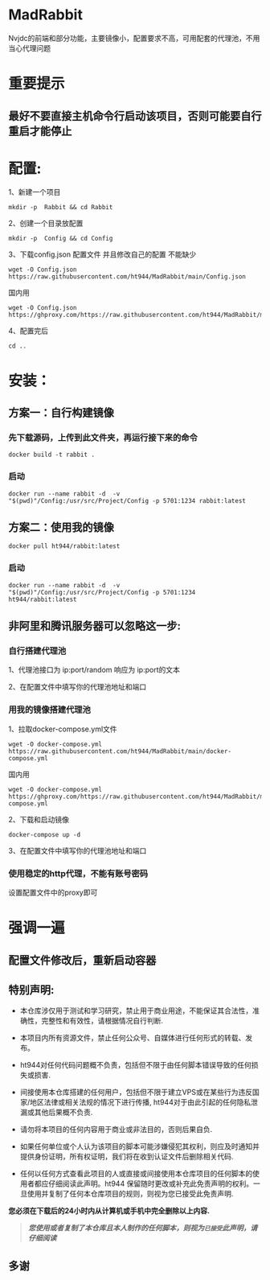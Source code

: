 # MadRabbit
Nvjdc的前端和部分功能，主要镜像小，配置要求不高，可用配套的代理池，不用当心代理问题

# 重要提示
## 最好不要直接主机命令行启动该项目，否则可能要自行重启才能停止

# 配置:
1、新建一个项目
```
mkdir -p  Rabbit && cd Rabbit
```
2、创建一个目录放配置
```
mkdir -p  Config && cd Config
```
3、下载config.json 配置文件 并且修改自己的配置 不能缺少
```
wget -O Config.json  https://raw.githubusercontent.com/ht944/MadRabbit/main/Config.json
```
国内用
```
wget -O Config.json  https://ghproxy.com/https://raw.githubusercontent.com/ht944/MadRabbit/main/Config.json
```
4、配置完后
```
cd ..
```

# 安装：
## 方案一：自行构建镜像
### 先下载源码，上传到此文件夹，再运行接下来的命令
```
docker build -t rabbit .
```
### 启动
```
docker run --name rabbit -d  -v "$(pwd)"/Config:/usr/src/Project/Config -p 5701:1234 rabbit:latest
```
## 方案二：使用我的镜像
```
docker pull ht944/rabbit:latest
```
### 启动
```
docker run --name rabbit -d  -v "$(pwd)"/Config:/usr/src/Project/Config -p 5701:1234 ht944/rabbit:latest
```

## 非阿里和腾讯服务器可以忽略这一步:
### 自行搭建代理池
  1、代理池接口为 ip:port/random
  响应为 ip:port的文本
  
  2、在配置文件中填写你的代理池地址和端口
  
### 用我的镜像搭建代理池
  1、拉取docker-compose.yml文件
  ```
  wget -O docker-compose.yml  https://raw.githubusercontent.com/ht944/MadRabbit/main/docker-compose.yml
  ```
  国内用
  ```
  wget -O docker-compose.yml  https://ghproxy.com/https://raw.githubusercontent.com/ht944/MadRabbit/main/docker-compose.yml
  ```
  2、下载和启动镜像
  ```
  docker-compose up -d
  ```
  3、在配置文件中填写你的代理池地址和端口
  
### 使用稳定的http代理，不能有账号密码
设置配置文件中的proxy即可

# 强调一遍
## 配置文件修改后，重新启动容器

## 特别声明:

* 本仓库涉仅用于测试和学习研究，禁止用于商业用途，不能保证其合法性，准确性，完整性和有效性，请根据情况自行判断.

* 本项目内所有资源文件，禁止任何公众号、自媒体进行任何形式的转载、发布。

* ht944对任何代码问题概不负责，包括但不限于由任何脚本错误导致的任何损失或损害.

* 间接使用本仓库搭建的任何用户，包括但不限于建立VPS或在某些行为违反国家/地区法律或相关法规的情况下进行传播, ht944对于由此引起的任何隐私泄漏或其他后果概不负责.

* 请勿将本项目的任何内容用于商业或非法目的，否则后果自负.

* 如果任何单位或个人认为该项目的脚本可能涉嫌侵犯其权利，则应及时通知并提供身份证明，所有权证明，我们将在收到认证文件后删除相关代码.

* 任何以任何方式查看此项目的人或直接或间接使用本仓库项目的任何脚本的使用者都应仔细阅读此声明。ht944 保留随时更改或补充此免责声明的权利。一旦使用并复制了任何本仓库项目的规则，则视为您已接受此免责声明.

**您必须在下载后的24小时内从计算机或手机中完全删除以上内容.**  </br>
> ***您使用或者复制了本仓库且本人制作的任何脚本，则视为`已接受`此声明，请仔细阅读***

## 多谢
